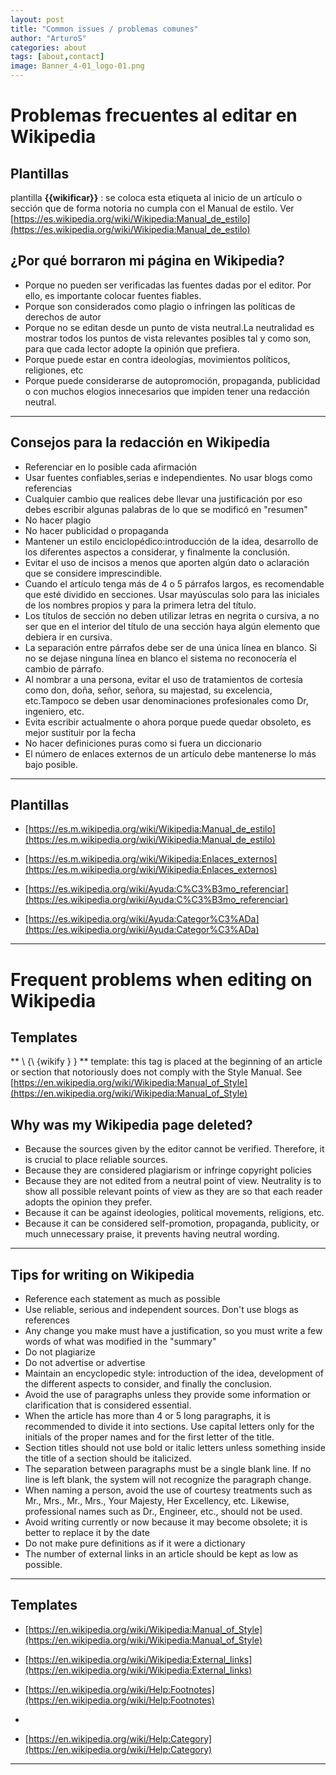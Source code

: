 ```yaml
---
layout: post
title: "Common issues / problemas comunes"
author: "ArturoS"
categories: about
tags: [about,contact]
image: Banner_4-01_logo-01.png
---
```


# Problemas frecuentes al editar en Wikipedia

## Plantillas
plantilla **\{\{wikificar\}\}** : se coloca esta etiqueta al inicio de un artículo o sección que de forma notoria no cumpla con el Manual de estilo.
Ver [https://es.wikipedia.org/wiki/Wikipedia:Manual_de_estilo](https://es.wikipedia.org/wiki/Wikipedia:Manual_de_estilo)


## ¿Por qué borraron mi página en Wikipedia?
* Porque no pueden ser verificadas las fuentes dadas por el editor. Por ello, es importante colocar fuentes fiables.
* Porque son considerados como plagio o infringen las políticas de derechos de autor 
* Porque no se editan desde un punto de vista neutral.La neutralidad es mostrar todos los puntos de vista relevantes posibles tal y como son, para que cada lector adopte la opinión que prefiera.
* Porque puede estar en contra ideologías, movimientos políticos, religiones, etc
* Porque puede considerarse de autopromoción, propaganda, publicidad o con muchos elogios innecesarios que impiden tener una redacción neutral. 

---

## Consejos para la redacción en Wikipedia
* Referenciar en lo posible cada afirmación 
* Usar fuentes confiables,serias e independientes. No usar blogs como referencias
* Cualquier cambio que realices debe llevar una justificación por eso debes escribir algunas palabras de lo que se modificó en "resumen"
* No hacer plagio
* No hacer publicidad o propaganda
* Mantener un estilo enciclopédico:introducción de la idea, desarrollo de los diferentes aspectos a considerar, y finalmente la conclusión.
* Evitar el uso de incisos a menos que aporten algún dato o aclaración que se considere imprescindible. 
* Cuando el artículo tenga más de 4 o 5 párrafos largos, es recomendable que esté dividido en secciones. Usar mayúsculas solo para las iniciales de los nombres propios y para la primera letra del título.
* Los títulos de sección no deben utilizar letras en negrita o cursiva, a no ser que en el interior del título de una sección haya algún elemento que debiera ir en cursiva. 
* La separación entre párrafos debe ser de una única línea en blanco. Si no se dejase ninguna línea en blanco el sistema no reconocería el cambio de párrafo.
* Al nombrar a una persona, evitar el uso de tratamientos de cortesía como don, doña, señor, señora, su majestad, su excelencia, etc.Tampoco se deben usar denominaciones profesionales como Dr, ingeniero, etc.
* Evita escribir actualmente o ahora porque puede quedar obsoleto, es mejor sustituir por la fecha
* No hacer definiciones puras como si fuera un diccionario
* El número de enlaces externos de un artículo debe mantenerse lo más bajo posible. 

---

## Plantillas

* [https://es.m.wikipedia.org/wiki/Wikipedia:Manual_de_estilo](https://es.m.wikipedia.org/wiki/Wikipedia:Manual_de_estilo)

* [https://es.m.wikipedia.org/wiki/Wikipedia:Enlaces_externos](https://es.m.wikipedia.org/wiki/Wikipedia:Enlaces_externos)

* [https://es.wikipedia.org/wiki/Ayuda:C%C3%B3mo_referenciar](https://es.wikipedia.org/wiki/Ayuda:C%C3%B3mo_referenciar)

* [https://es.wikipedia.org/wiki/Ayuda:Categor%C3%ADa](https://es.wikipedia.org/wiki/Ayuda:Categor%C3%ADa)

---


# Frequent problems when editing on Wikipedia

## Templates
** \ {\ {wikify \} \} ** template: this tag is placed at the beginning of an article or section that notoriously does not comply with the Style Manual.
See [https://en.wikipedia.org/wiki/Wikipedia:Manual_of_Style](https://en.wikipedia.org/wiki/Wikipedia:Manual_of_Style)


## Why was my Wikipedia page deleted?
* Because the sources given by the editor cannot be verified. Therefore, it is crucial to place reliable sources.
* Because they are considered plagiarism or infringe copyright policies
* Because they are not edited from a neutral point of view. Neutrality is to show all possible relevant points of view as they are so that each reader adopts the opinion they prefer.
* Because it can be against ideologies, political movements, religions, etc.
* Because it can be considered self-promotion, propaganda, publicity, or much unnecessary praise, it prevents having neutral wording.

---

## Tips for writing on Wikipedia
* Reference each statement as much as possible
* Use reliable, serious and independent sources. Don't use blogs as references
* Any change you make must have a justification, so you must write a few words of what was modified in the "summary"
* Do not plagiarize
* Do not advertise or advertise
* Maintain an encyclopedic style: introduction of the idea, development of the different aspects to consider, and finally the conclusion.
* Avoid the use of paragraphs unless they provide some information or clarification that is considered essential.
* When the article has more than 4 or 5 long paragraphs, it is recommended to divide it into sections. Use capital letters only for the initials of the proper names and for the first letter of the title.
* Section titles should not use bold or italic letters unless something inside the title of a section should be italicized.
* The separation between paragraphs must be a single blank line. If no line is left blank, the system will not recognize the paragraph change.
* When naming a person, avoid the use of courtesy treatments such as Mr., Mrs., Mr., Mrs., Your Majesty, Her Excellency, etc. Likewise, professional names such as Dr., Engineer, etc., should not be used.
* Avoid writing currently or now because it may become obsolete; it is better to replace it by the date
* Do not make pure definitions as if it were a dictionary
* The number of external links in an article should be kept as low as possible.

---

## Templates


* [https://en.wikipedia.org/wiki/Wikipedia:Manual_of_Style](https://en.wikipedia.org/wiki/Wikipedia:Manual_of_Style)

* [https://en.wikipedia.org/wiki/Wikipedia:External_links](https://en.wikipedia.org/wiki/Wikipedia:External_links)

* [https://en.wikipedia.org/wiki/Help:Footnotes](https://en.wikipedia.org/wiki/Help:Footnotes)
* 
* [https://en.wikipedia.org/wiki/Help:Category](https://en.wikipedia.org/wiki/Help:Category)

---
